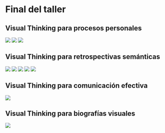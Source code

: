 # Final del taller

## Visual Thinking para procesos personales

![](assets/32.png)
![](assets/33.png)
![](assets/31.png)

## Visual Thinking para retrospectivas semánticas

![](assets/34.png)
![](assets/35.png)
![](assets/36.png)
![](assets/37.png)
![](assets/38.png)

## Visual Thinking para comunicación efectiva

![](assets/39.png)

## Visual Thinking para biografías visuales

![](assets/40.png)

